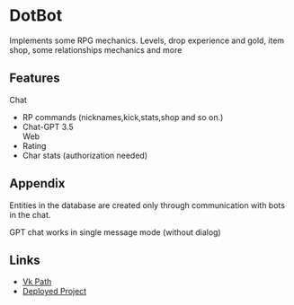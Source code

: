 
# DotBot

Implements some RPG mechanics. Levels, drop experience and gold, item shop, some relationships mechanics and more


## Features

Chat
- RP commands (nicknames,kick,stats,shop and so on.)
- Chat-GPT 3.5  
Web
- Rating
- Char stats (authorization needed)


## Appendix

Entities in the database are created only through communication with bots in the chat.

GPT chat works in single message mode (without dialog)


## Links

 - [Vk Path](https://vk.com/public218552053)
 - [Deployed Project](https://a17660-bc6d.k.d-f.pw/)
 

